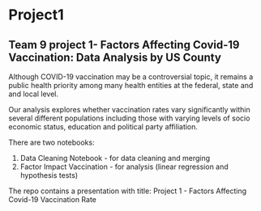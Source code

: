 # Project1
## Team 9 project 1- Factors Affecting Covid-19 Vaccination: Data Analysis by US County

Although COVID-19 vaccination may be a controversial topic, it remains a public health priority among many health entities at the federal, state and and local level.

Our analysis explores whether vaccination rates vary significantly within several different populations including those with varying levels of socio economic status, education and political party affiliation. 

There are two notebooks:
1) Data Cleaning Notebook - for data cleaning and merging
2) Factor Impact Vaccination - for analysis (linear regression and hypothesis tests)

The repo contains a presentation with title: Project 1 - Factors Affecting Covid-19 Vaccination Rate

